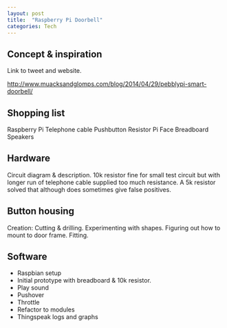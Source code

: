 ```yaml
---
layout: post
title:  "Raspberry Pi Doorbell"
categories: Tech
---
```



Concept & inspiration
-------
Link to tweet and website.

http://www.muacksandglomps.com/blog/2014/04/29/pebblypi-smart-doorbell/


Shopping list
-------
Raspberry Pi
Telephone cable
Pushbutton
Resistor
Pi Face
Breadboard
Speakers


Hardware
-------
Circuit diagram & description. 10k resistor fine for small test circuit but with longer run of telephone cable supplied too much resistance. A 5k resistor solved that although does sometimes give false positives.  


Button housing
-------
Creation: Cutting & drilling. Experimenting with shapes. Figuring out how to mount to door frame. Fitting.


Software
-------
* Raspbian setup
* Initial prototype with breadboard & 10k resistor.
* Play sound
* Pushover
* Throttle
* Refactor to modules
* Thingspeak logs and graphs
